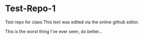 # Test-Repo-1
Test repo for class
This text was edited via the online github editor.

This is the worst thing I've ever seen, do better...